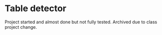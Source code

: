 # Table detector

Project started and almost done but not fully tested. Archived due to class project change.
